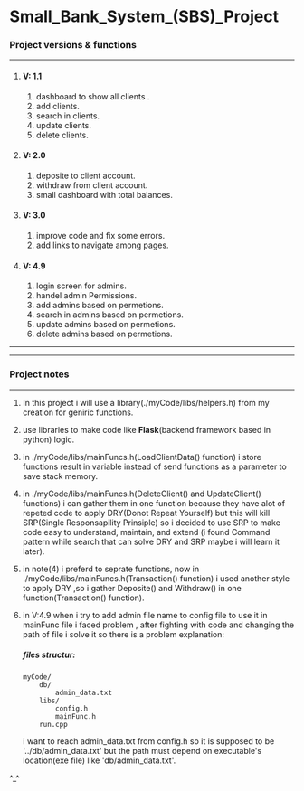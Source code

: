 # Small_Bank_System_(SBS)_Project

### Project versions & functions
<hr>

1. #### V: 1.1
    1. dashboard to show all clients .
    2. add clients.
    3. search in clients.
    4. update clients.
    5. delete clients.

2. #### V: 2.0
    1. deposite to client account.  
    2. withdraw from client account.  
    3. small dashboard with total balances.

3. #### V: 3.0
    1. improve code and fix some errors.  
    2. add links to navigate among pages.  

4. #### V: 4.9
    1. login screen for admins.
    2. handel admin Permissions.
    3. add admins based on permetions.
    4. search in admins based on permetions.
    5. update admins based on permetions.
    6. delete admins based on permetions.  

<hr>
<hr>

### Project notes
<hr>

1. In this project i will use a library(./myCode/libs/helpers.h) from my creation for geniric functions.

2. use libraries to make code like **Flask**(backend framework based in python) logic.

3. in ./myCode/libs/mainFuncs.h(LoadClientData() function) i store functions result in variable instead of send functions as a parameter to save stack memory.

4. in ./myCode/libs/mainFuncs.h(DeleteClient() and UpdateClient() functions) i can gather them in one function because they have alot of repeted code to apply DRY(Donot Repeat Yourself) but this will kill SRP(Single Responsapility Prinsiple) so i decided to use SRP to make code easy to understand, maintain, and extend (i found Command pattern while search that can solve DRY and SRP maybe i will learn it later).

5. in note(4) i preferd to seprate functions, now in ./myCode/libs/mainFuncs.h(Transaction() function) i used another style to apply DRY ,so i gather Deposite() and Withdraw() in one function(Transaction() function).

6. in V:4.9 when i try to add admin file name to config file to use it in mainFunc file i faced problem , after fighting with code and changing the path of file i solve it
so there is a problem explanation:

    ##### files structur:
    ```
    myCode/
        db/
            admin_data.txt
        libs/
            config.h
            mainFunc.h
        run.cpp
    ```
    i want to reach admin_data.txt from config.h so it is supposed to be '../db/admin_data.txt' but the path must depend on executable's location(exe file) like 'db/admin_data.txt'.

^_^
